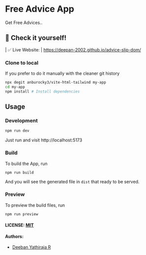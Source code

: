 # Free Advice App

Get Free Advices..


## 🎉 Check it yourself!

| ✅ Live Website: | https://deepan-2002.github.io/advice-slip-dom/                                                                
### Clone to local

If you prefer to do it manually with the cleaner git history

```bash
npx degit anburocky3/vite-html-tailwind my-app
cd my-app
npm install # Install dependencies
```

## Usage

### Development

```bash
npm run dev
```

Just run and visit http://localhost:5173


### Build

To build the App, run

```bash
npm run build
```

And you will see the generated file in `dist` that ready to be served.

### Preview

To preview the build files, run

```bash
npm run preview
```

#### LICENSE: [MIT](./LICENSE)

#### Authors:

- [Deeban Yathiraja R](https://github.com/deepan-2002)
